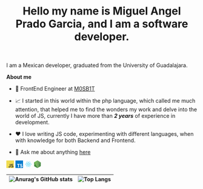 <H1 align="center">Hello my name is Miguel Angel Prado Garcia, and I am a software developer.</H1>
<br />

I am a Mexican developer, graduated from the University of Guadalajara.

**About me**

- 💼 FrontEnd Engineer at [M0SB1T](https://mosbit.com/)

- 📈 I started in this world within the php language, which called me much attention, that helped me to find the wonders my work and delve into the world of JS, currently I have more than **_2 years_** of experience in development.

- ❤️ I love writing JS code, experimenting with different languages, when with knowledge for both Backend and Frontend.

- 💬 Ask me about anything [here](https://github.com/MickePrado-DEV/MickePrado-DEV/issues)

<code><img height="20" alt="javascript" src="https://raw.githubusercontent.com/github/explore/80688e429a7d4ef2fca1e82350fe8e3517d3494d/topics/javascript/javascript.png"></code>
<code><img height="20" alt="typescript" src="https://raw.githubusercontent.com/github/explore/80688e429a7d4ef2fca1e82350fe8e3517d3494d/topics/typescript/typescript.png"></code>
<code><img height="20" alt="react" src="https://raw.githubusercontent.com/github/explore/80688e429a7d4ef2fca1e82350fe8e3517d3494d/topics/react/react.png"></code>
<code><img height="20" alt="nodejs" src="https://raw.githubusercontent.com/github/explore/80688e429a7d4ef2fca1e82350fe8e3517d3494d/topics/nodejs/nodejs.png"></code>

| ![Anurag's GitHub stats](https://github-readme-stats.vercel.app/api?username=MickePrado-DEV&show_icons=true&theme=transparent) | ![Top Langs](https://github-readme-stats.vercel.app/api/top-langs/?username=MickePrado-DEV&layout=compact) |
| ------------------------------------------------------------------------------------------------------------------------------ | ---------------------------------------------------------------------------------------------------------- |

<br />
<br />
